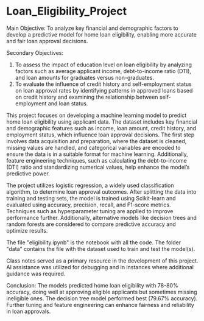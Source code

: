 # Loan_Eligibility_Project

Main Objective:
To analyze key financial and demographic factors to develop a predictive model for home loan eligibility, enabling more accurate and fair loan approval decisions.

Secondary Objectives:
 1. To assess the impact of education level on loan eligibility by analyzing factors such as average applicant income, debt-to-income ratio (DTI), and loan amounts for graduates versus non-graduates.
 2. To evaluate the influence of credit history and self-employment status on loan approval rates by identifying patterns in approved loans based on credit history and examining the relationship between self-employment and loan status.

This project focuses on developing a machine learning model to predict home loan eligibility using applicant data. The dataset includes key financial and demographic features such as income, loan amount, credit history, and employment status, which influence loan approval decisions. The first step involves data acquisition and preparation, where the dataset is cleaned, missing values are handled, and categorical variables are encoded to ensure the data is in a suitable format for machine learning. Additionally, feature engineering techniques, such as calculating the debt-to-income (DTI) ratio and standardizing numerical values, help enhance the model’s predictive power.

The project utilizes logistic regression, a widely used classification algorithm, to determine loan approval outcomes. After splitting the data into training and testing sets, the model is trained using Scikit-learn and evaluated using accuracy, precision, recall, and F1-score metrics. Techniques such as hyperparameter tuning are applied to improve performance further. Additionally, alternative models like decision trees and random forests are considered to compare predictive accuracy and optimize results.

The file "eligibility.ipynb" is the notebook with all the code. The folder "data" contains the file with the dataset used to train and test the model(s). 

Class notes served as a primary resource in the development of this project. AI assistance was utilized for debugging and in instances where additional guidance was required.

Conclusion:
The models predicted home loan eligibility with 78-80% accuracy, doing well at approving eligible applicants but sometimes missing ineligible ones. The decision tree model performed best (79.67% accuracy). Further tuning and feature engineering can enhance fairness and reliability in loan approvals.
